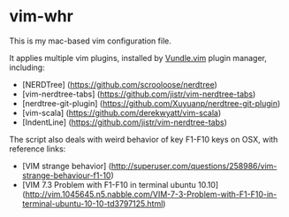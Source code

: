 # vim-whr

This is my mac-based vim configuration file.

It applies multiple vim plugins, installed by [Vundle.vim](https://github.com/VundleVim/Vundle.vim) plugin manager, including:
* [NERDTree] (https://github.com/scrooloose/nerdtree)
* [vim-nerdtree-tabs] (https://github.com/jistr/vim-nerdtree-tabs)
* [nerdtree-git-plugin] (https://github.com/Xuyuanp/nerdtree-git-plugin)
* [vim-scala] (https://github.com/derekwyatt/vim-scala)
* [IndentLine] (https://github.com/jistr/vim-nerdtree-tabs)

The script also deals with weird behavior of key F1-F10 keys on OSX, with reference links:
* [VIM strange behavior] (http://superuser.com/questions/258986/vim-strange-behaviour-f1-10)
* [VIM 7.3 Problem with F1-F10 in terminal ubuntu 10.10] (http://vim.1045645.n5.nabble.com/VIM-7-3-Problem-with-F1-F10-in-terminal-ubuntu-10-10-td3797125.html)
